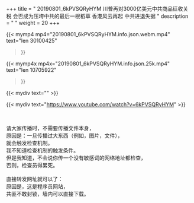 +++
title = " 20190801_6kPVSQRyHYM 川普再对3000亿美元中共商品征收关税 会否成为压垮中共的最后一根稻草 香港风云再起 中共进退失据 "
description = "  "
weight = 20
+++

{{< mymp4 mp4="20190801_6kPVSQRyHYM.info.json.webm.mp4" 
text="len 30100425"
>}}

{{< mymp4x  mp4x="20190801_6kPVSQRyHYM.info.json.25k.mp4"
text="len 10705922"
>}}


{{< mydiv text="" >}}
<br>

{{< mydiv text="https://www.youtube.com/watch?v=6kPVSQRyHYM" >}}


<br>

请大家传播时，不需要传播文件本身，<br>
原因是：一旦传播过大东西（例如，图片，文件），<br>
就会触发检查机制。<br>
我不知道检查机制的触发条件。<br>
但是我知道，不会说你传一个没有敏感词的网络地址都检查，<br>
否则，检查员得累死。<br><br>
直接转发网址就可以了：<br>
原因是，这是程序员网站，<br>
共匪不敢封锁，墙内可以直接下载。



